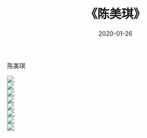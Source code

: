 ﻿---
layout: post
title:  《陈美琪》
date:   2020-01-26
img: http://pic.660000.xyz/1:/壁纸/明星魅力/华人明星/陈美琪/000.jpg
categories: [美女, 清纯, 唯美]
---

陈美琪

 ![](http://pic.660000.xyz/1:/壁纸/明星魅力/华人明星/陈美琪/001.jpg) <br>![](http://pic.660000.xyz/1:/壁纸/明星魅力/华人明星/陈美琪/002.jpg) <br>![](http://pic.660000.xyz/1:/壁纸/明星魅力/华人明星/陈美琪/003.jpg) <br>![](http://pic.660000.xyz/1:/壁纸/明星魅力/华人明星/陈美琪/004.jpg) <br>![](http://pic.660000.xyz/1:/壁纸/明星魅力/华人明星/陈美琪/005.jpg) <br>![](http://pic.660000.xyz/1:/壁纸/明星魅力/华人明星/陈美琪/006.jpg) <br>![](http://pic.660000.xyz/1:/壁纸/明星魅力/华人明星/陈美琪/007.jpg) <br>![](http://pic.660000.xyz/1:/壁纸/明星魅力/华人明星/陈美琪/008.jpg) <br>